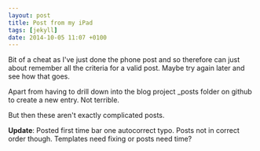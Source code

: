 ```yaml
---
layout: post
title: Post from my iPad
tags: [jekyll]
date: 2014-10-05 11:07 +0100
---
```

Bit of a cheat as I've just done the phone post and so therefore can just about remember all the criteria for a valid post. Maybe try again later and see how that goes.

Apart from having to drill down into the blog project _posts folder on github to create a new entry. Not terrible.

But then these aren't exactly complicated posts.

**Update**: Posted first time bar one autocorrect typo. Posts not in correct order though. Templates need fixing or posts need time?
